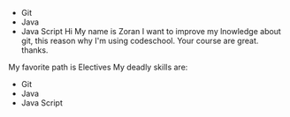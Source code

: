 * Git
* Java
* Java Script
Hi My name is Zoran
I want to improve my lnowledge about git, this reason why I'm using codeschool.
Your course are great.
thanks.

My favorite path is Electives
My deadly skills are:
* Git
* Java
* Java Script
